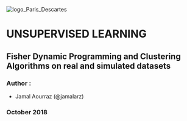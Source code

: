 ![logo_Paris_Descartes](https://upload.wikimedia.org/wikipedia/fr/d/de/Logo_Paris_Descartes.png)
# UNSUPERVISED LEARNING


##  Fisher Dynamic Programming and Clustering Algorithms on real and simulated datasets



### Author :
*  Jamal Aourraz (@jamalarz)



### October 2018
